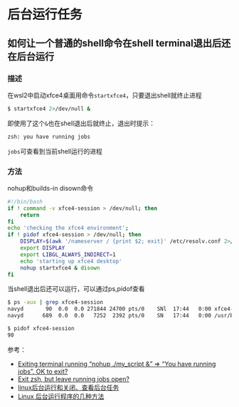 # 后台运行任务

## 如何让一个普通的shell命令在shell terminal退出后还在后台运行

### 描述

在wsl2中启动xfce4桌面用命令`startxfce4`，只要退出shell就终止进程

```bash
$ startxfce4 2>/dev/null &
```

即使用了这个`&`也在shell退出后就终止，退出时提示：

```bash
zsh: you have running jobs
```

`jobs`可查看到当前shell运行的进程

### 方法

nohup和builds-in disown命令

```bash
#!/bin/bash
if ! command -v xfce4-session > /dev/null; then
    return
fi
echo 'checking the xfce4 environment';
if ! pidof xfce4-session > /dev/null; then
    DISPLAY=$(awk '/nameserver / {print $2; exit}' /etc/resolv.conf 2>/dev/null):0 # in WSL 2
    export DISPLAY
    export LIBGL_ALWAYS_INDIRECT=1
    echo 'starting up xfce4 desktop'
    nohup startxfce4 & disown
fi
```

当shell退出后还可以运行，可以通过ps,pidof查看

```bash
$ ps -aux | grep xfce4-session
navyd       90  0.0  0.0 271844 24700 pts/0    SNl  17:44   0:00 xfce4-session
navyd      689  0.0  0.0   7252  2392 pts/0    SN   17:44   0:00 /usr/bin/dbus-launch --sh-syntax --exit-with-session xfce4-session

$ pidof xfce4-session
90
```

参考：

- [Exiting terminal running “nohup ./my_script &” => “You have running jobs”. OK to exit?](https://unix.stackexchange.com/questions/231316/exiting-terminal-running-nohup-my-script-you-have-running-jobs-ok-to)
- [Exit zsh, but leave running jobs open?](https://stackoverflow.com/questions/19302913/exit-zsh-but-leave-running-jobs-open)
- [linux后台运行和关闭、查看后台任务](https://www.cnblogs.com/qize/p/11392533.html)
- [Linux 后台运行程序的几种方法](https://www.jianshu.com/p/48a65d33760d)

